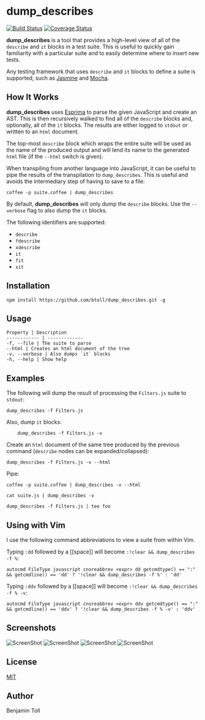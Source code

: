 # dump_describes

[![Build Status](https://travis-ci.org/btoll/dump_describes.svg?branch=master)](https://travis-ci.org/btoll/dump_describes)
[![Coverage Status](https://coveralls.io/repos/github/btoll/dump_describes/badge.svg?branch=master)](https://coveralls.io/github/btoll/dump_describes?branch=master)

**dump_describes** is a tool that provides a high-level view of all of the `describe` and `it` blocks in a test suite.  This is useful to quickly gain familiarity with a particular suite and to easily determine where to insert new tests.

Any testing framework that uses `describe` and `it` blocks to define a suite is supported, such as [Jasmine] and [Mocha].

## How It Works

**dump_describes** uses [Esprima] to parse the given JavaScript and create an AST. This is then recursively walked to find all of the `describe` blocks and, optionally, all of the `it` blocks. The results are either logged to `stdout` or written to an `html` document.

The top-most `describe` block which wraps the entire suite will be used as the name of the produced output and will lend its name to the generated `html` file (if the `--html` switch is given).

When transpiling from another language into JavaScript, it can be useful to pipe the results of the transpilation to `dump_describes`. This is useful and avoids the intermediary step of having to save to a file:

    coffee -p suite.coffee | dump_describes

By default, **dump_describes** will only dump the `describe` blocks. Use the `--verbose` flag to also dump the `it` blocks.

The following identifiers are supported:

+ `describe`
+ `fdescribe`
+ `xdescribe`
+ `it`
+ `fit`
+ `xit`

## Installation

`npm install https://github.com/btoll/dump_describes.git -g`

## Usage

    Property | Description
    ------------ | -------------
    -f, --file | The suite to parse
    --html | Creates an html document of the tree
    -v, --verbose | Also dumps `it` blocks
    -h, --help | Show help

## Examples

The following will dump the result of processing the `Filters.js` suite to `stdout`:

    dump_describes -f Filters.js

Also, dump `it` blocks:

        dump_describes -f Filters.js -v

Create an `html` document of the same tree produced by the previous command (`describe` nodes can be expanded/collapsed):

    dump_describes -f Filters.js -v --html

Pipe:

    coffee -p suite.coffee | dump_describes -v --html

    cat suite.js | dump_describes -v

    dump_describes -f Filters.js | tee foo

## Using with Vim

I use the following command abbreviations to view a suite from within Vim.

Typing `:dd` followed by a [[space]] will become `:!clear && dump_describes -f %`:

    autocmd FileType javascript cnoreabbrev <expr> dd getcmdtype() == ":" && getcmdline() == 'dd' ? '!clear && dump_describes -f %' : 'dd'

Typing `:ddv` followed by a [[space]] will become `:!clear && dump_describes -f % -v`:

    autocmd FileType javascript cnoreabbrev <expr> ddv getcmdtype() == ":" && getcmdline() == 'ddv' ? '!clear && dump_describes -f % -v' : 'ddv'

## Screenshots

![ScreenShot](https://raw.github.com/btoll/i/master/dump_describes/log.png)
![ScreenShot](https://raw.github.com/btoll/i/master/dump_describes/log_verbose.png)
![ScreenShot](https://raw.github.com/btoll/i/master/dump_describes/html.png)
![ScreenShot](https://raw.github.com/btoll/i/master/dump_describes/html_verbose.png)

## License

[MIT](LICENSE)

## Author

Benjamin Toll

[Esprima]: http://esprima.org/
[Jasmine]: http://jasmine.github.io/
[Mocha]: http://mochajs.org/

